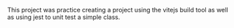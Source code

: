 This project was practice creating a project using the vitejs build tool as well as using jest to unit test a simple class. 
